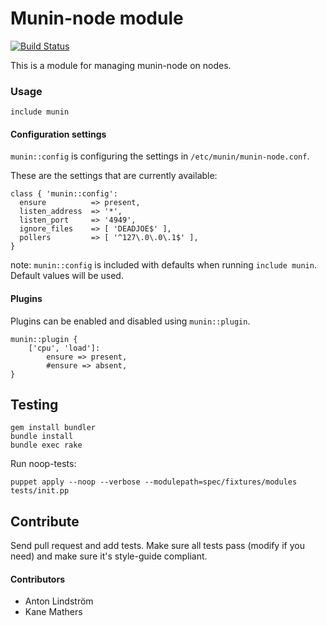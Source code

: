 # Munin-node module

[![Build Status](https://secure.travis-ci.org/antonlindstrom/puppet-munin.png?branch=master)](http://travis-ci.org/antonlindstrom/puppet-munin)

This is a module for managing munin-node on nodes.

### Usage

    include munin

#### Configuration settings

`munin::config` is configuring the settings in `/etc/munin/munin-node.conf`.

These are the settings that are currently available:

    class { 'munin::config':
      ensure          => present,
      listen_address  => '*',
      listen_port     => '4949',
      ignore_files    => [ 'DEADJOE$' ],
      pollers         => [ '^127\.0\.0\.1$' ],
    }

note: `munin::config` is included with defaults when running `include munin`. Default values will be used.

#### Plugins

Plugins can be enabled and disabled using `munin::plugin`.

    munin::plugin {
        ['cpu', 'load']:
            ensure => present,
            #ensure => absent,
    }

## Testing

    gem install bundler
    bundle install
    bundle exec rake

Run noop-tests:

    puppet apply --noop --verbose --modulepath=spec/fixtures/modules tests/init.pp

## Contribute

Send pull request and add tests. Make sure all tests pass (modify if you need) and make sure it's style-guide compliant.

#### Contributors

* Anton Lindström
* Kane Mathers

